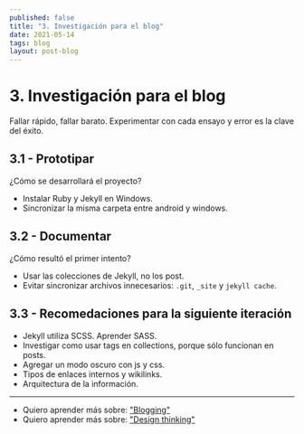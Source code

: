 ```yaml
---
published: false
title: "3. Investigación para el blog"
date: 2021-05-14
tags: blog
layout: post-blog
---
```


# 3. Investigación para el blog
Fallar rápido, fallar barato. Experimentar con cada ensayo y error es la clave del éxito.

## 3.1 - Prototipar
¿Cómo se desarrollará el proyecto?
- Instalar Ruby y Jekyll en Windows.
- Sincronizar la misma carpeta entre android y windows.

## 3.2 - Documentar
¿Cómo resultó el primer intento?
- Usar las colecciones de Jekyll, no los post.
- Evitar sincronizar archivos innecesarios: `.git`, `_site` y `jekyll cache`.

## 3.3 - Recomedaciones para la siguiente iteración
- Jekyll utiliza SCSS. Aprender SASS.
- Investigar como usar tags en collections, porque sólo funcionan en posts.
- Agregar un modo oscuro con js y css.
- Tipos de enlaces internos y wikilinks.
- Arquitectura de la información.

***

- Quiero aprender más sobre: ["Blogging"](../00/blog)
- Quiero aprender más sobre: ["Design thinking"](../00/design-thinking)
